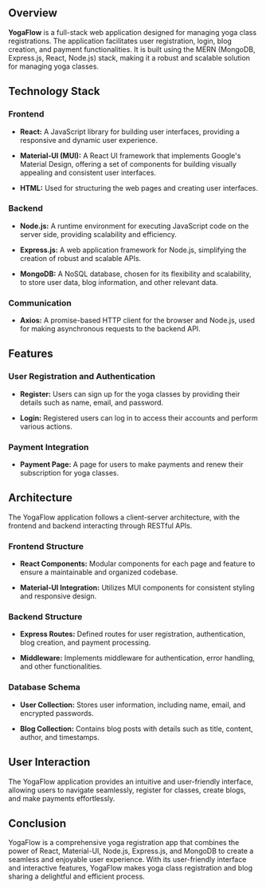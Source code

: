 
## Overview

**YogaFlow** is a full-stack web application designed for managing yoga class registrations. The application facilitates user registration, login, blog creation, and payment functionalities. It is built using the MERN (MongoDB, Express.js, React, Node.js) stack, making it a robust and scalable solution for managing yoga classes.

## Technology Stack

### Frontend

- **React:** A JavaScript library for building user interfaces, providing a responsive and dynamic user experience.

- **Material-UI (MUI):** A React UI framework that implements Google's Material Design, offering a set of components for building visually appealing and consistent user interfaces.

- **HTML:** Used for structuring the web pages and creating user interfaces.

### Backend

- **Node.js:** A runtime environment for executing JavaScript code on the server side, providing scalability and efficiency.

- **Express.js:** A web application framework for Node.js, simplifying the creation of robust and scalable APIs.

- **MongoDB:** A NoSQL database, chosen for its flexibility and scalability, to store user data, blog information, and other relevant data.

### Communication

- **Axios:** A promise-based HTTP client for the browser and Node.js, used for making asynchronous requests to the backend API.

## Features

### User Registration and Authentication

- **Register:** Users can sign up for the yoga classes by providing their details such as name, email, and password.

- **Login:** Registered users can log in to access their accounts and perform various actions.

### Payment Integration

- **Payment Page:** A page for users to make payments and renew their subscription for yoga classes.

## Architecture

The YogaFlow application follows a client-server architecture, with the frontend and backend interacting through RESTful APIs.

### Frontend Structure

- **React Components:** Modular components for each page and feature to ensure a maintainable and organized codebase.

- **Material-UI Integration:** Utilizes MUI components for consistent styling and responsive design.

### Backend Structure

- **Express Routes:** Defined routes for user registration, authentication, blog creation, and payment processing.

- **Middleware:** Implements middleware for authentication, error handling, and other functionalities.

### Database Schema

- **User Collection:** Stores user information, including name, email, and encrypted passwords.

- **Blog Collection:** Contains blog posts with details such as title, content, author, and timestamps.

## User Interaction

The YogaFlow application provides an intuitive and user-friendly interface, allowing users to navigate seamlessly, register for classes, create blogs, and make payments effortlessly.

## Conclusion

YogaFlow is a comprehensive yoga registration app that combines the power of React, Material-UI, Node.js, Express.js, and MongoDB to create a seamless and enjoyable user experience. With its user-friendly interface and interactive features, YogaFlow makes yoga class registration and blog sharing a delightful and efficient process.
